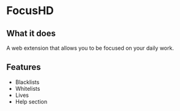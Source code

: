 # FocusHD

## What it does

A web extension that allows you to be focused on your daily work. 

## Features
* Blacklists
* Whitelists
* Lives
* Help section